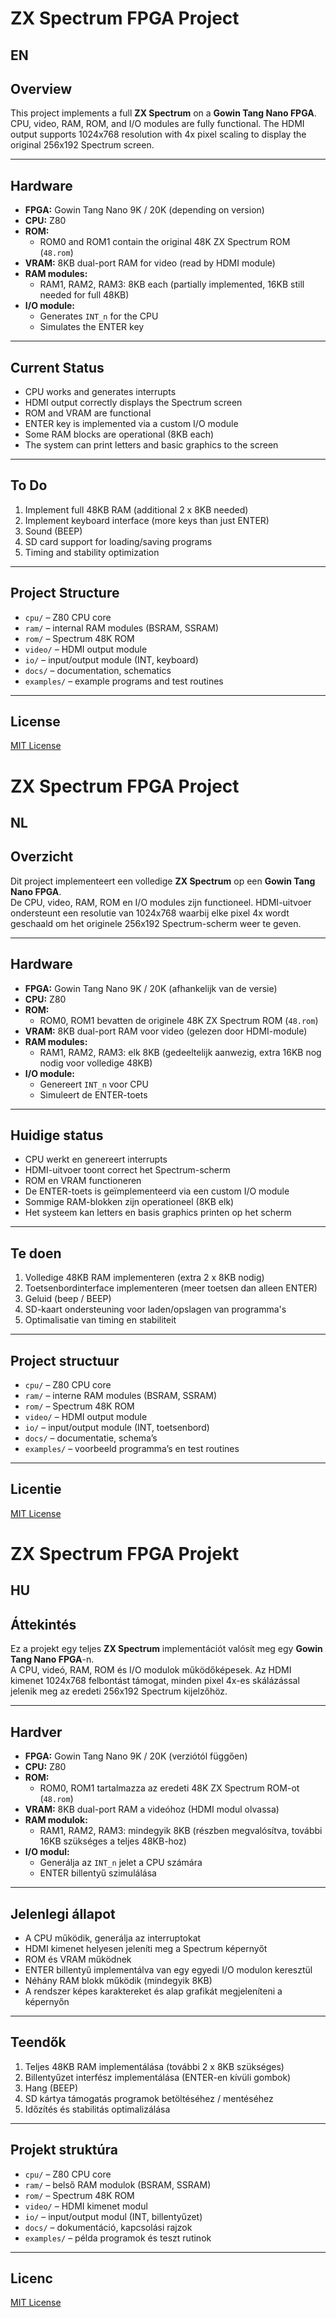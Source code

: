 # ZX Spectrum FPGA Project

## EN

## Overview
This project implements a full **ZX Spectrum** on a **Gowin Tang Nano FPGA**.  
CPU, video, RAM, ROM, and I/O modules are fully functional. The HDMI output supports 1024x768 resolution with 4x pixel scaling to display the original 256x192 Spectrum screen.

---

## Hardware

- **FPGA:** Gowin Tang Nano 9K / 20K (depending on version)
- **CPU:** Z80
- **ROM:**
  - ROM0 and ROM1 contain the original 48K ZX Spectrum ROM (`48.rom`)
- **VRAM:** 8KB dual-port RAM for video (read by HDMI module)
- **RAM modules:**
  - RAM1, RAM2, RAM3: 8KB each (partially implemented, 16KB still needed for full 48KB)
- **I/O module:**
  - Generates `INT_n` for the CPU
  - Simulates the ENTER key

---

## Current Status

- CPU works and generates interrupts
- HDMI output correctly displays the Spectrum screen
- ROM and VRAM are functional
- ENTER key is implemented via a custom I/O module
- Some RAM blocks are operational (8KB each)
- The system can print letters and basic graphics to the screen

---

## To Do

1. Implement full 48KB RAM (additional 2 x 8KB needed)
2. Implement keyboard interface (more keys than just ENTER)
3. Sound (BEEP)
4. SD card support for loading/saving programs
5. Timing and stability optimization

---

## Project Structure

- `cpu/` – Z80 CPU core
- `ram/` – internal RAM modules (BSRAM, SSRAM)
- `rom/` – Spectrum 48K ROM
- `video/` – HDMI output module
- `io/` – input/output module (INT, keyboard)
- `docs/` – documentation, schematics
- `examples/` – example programs and test routines

---

## License
[MIT License](LICENSE)


# ZX Spectrum FPGA Project

## NL

## Overzicht
Dit project implementeert een volledige **ZX Spectrum** op een **Gowin Tang Nano FPGA**.  
De CPU, video, RAM, ROM en I/O modules zijn functioneel. HDMI-uitvoer ondersteunt een resolutie van 1024x768 waarbij elke pixel 4x wordt geschaald om het originele 256x192 Spectrum-scherm weer te geven.

---

## Hardware

- **FPGA:** Gowin Tang Nano 9K / 20K (afhankelijk van de versie)
- **CPU:** Z80
- **ROM:**
  - ROM0, ROM1 bevatten de originele 48K ZX Spectrum ROM (`48.rom`)
- **VRAM:** 8KB dual-port RAM voor video (gelezen door HDMI-module)
- **RAM modules:**
  - RAM1, RAM2, RAM3: elk 8KB (gedeeltelijk aanwezig, extra 16KB nog nodig voor volledige 48KB)
- **I/O module:**
  - Genereert `INT_n` voor CPU
  - Simuleert de ENTER-toets

---

## Huidige status

- CPU werkt en genereert interrupts
- HDMI-uitvoer toont correct het Spectrum-scherm
- ROM en VRAM functioneren
- De ENTER-toets is geïmplementeerd via een custom I/O module
- Sommige RAM-blokken zijn operationeel (8KB elk)
- Het systeem kan letters en basis graphics printen op het scherm

---

## Te doen

1. Volledige 48KB RAM implementeren (extra 2 x 8KB nodig)
2. Toetsenbordinterface implementeren (meer toetsen dan alleen ENTER)
3. Geluid (beep / BEEP)
4. SD-kaart ondersteuning voor laden/opslagen van programma's
5. Optimalisatie van timing en stabiliteit

---

## Project structuur

- `cpu/` – Z80 CPU core
- `ram/` – interne RAM modules (BSRAM, SSRAM)
- `rom/` – Spectrum 48K ROM
- `video/` – HDMI output module
- `io/` – input/output module (INT, toetsenbord)
- `docs/` – documentatie, schema’s
- `examples/` – voorbeeld programma’s en test routines

---

## Licentie
[MIT License](LICENSE)


# ZX Spectrum FPGA Projekt

## HU

## Áttekintés
Ez a projekt egy teljes **ZX Spectrum** implementációt valósít meg egy **Gowin Tang Nano FPGA**-n.  
A CPU, videó, RAM, ROM és I/O modulok működőképesek. Az HDMI kimenet 1024x768 felbontást támogat, minden pixel 4x-es skálázással jelenik meg az eredeti 256x192 Spectrum kijelzőhöz.

---

## Hardver

- **FPGA:** Gowin Tang Nano 9K / 20K (verziótól függően)
- **CPU:** Z80
- **ROM:**
  - ROM0, ROM1 tartalmazza az eredeti 48K ZX Spectrum ROM-ot (`48.rom`)
- **VRAM:** 8KB dual-port RAM a videóhoz (HDMI modul olvassa)
- **RAM modulok:**
  - RAM1, RAM2, RAM3: mindegyik 8KB (részben megvalósítva, további 16KB szükséges a teljes 48KB-hoz)
- **I/O modul:**
  - Generálja az `INT_n` jelet a CPU számára
  - ENTER billentyű szimulálása

---

## Jelenlegi állapot

- A CPU működik, generálja az interruptokat
- HDMI kimenet helyesen jeleníti meg a Spectrum képernyőt
- ROM és VRAM működnek
- ENTER billentyű implementálva van egy egyedi I/O modulon keresztül
- Néhány RAM blokk működik (mindegyik 8KB)
- A rendszer képes karaktereket és alap grafikát megjeleníteni a képernyőn

---

## Teendők

1. Teljes 48KB RAM implementálása (további 2 x 8KB szükséges)
2. Billentyűzet interfész implementálása (ENTER-en kívüli gombok)
3. Hang (BEEP)
4. SD kártya támogatás programok betöltéséhez / mentéséhez
5. Időzítés és stabilitás optimalizálása

---

## Projekt struktúra

- `cpu/` – Z80 CPU core
- `ram/` – belső RAM modulok (BSRAM, SSRAM)
- `rom/` – Spectrum 48K ROM
- `video/` – HDMI kimenet modul
- `io/` – input/output modul (INT, billentyűzet)
- `docs/` – dokumentáció, kapcsolási rajzok
- `examples/` – példa programok és teszt rutinok

---

## Licenc
[MIT License](LICENSE)
